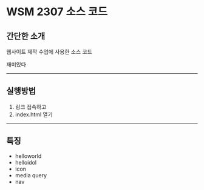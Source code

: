 # WSM 2307 소스 코드
## 간단한 소개
웹사이트 제작 수업에 사용한 소스 코드

재미있다


---
## 실행방법
1. 링크 접속하고
2. index.html 열기
---
## 특징
- helloworld
- helloidol
- icon
- media query
- nav